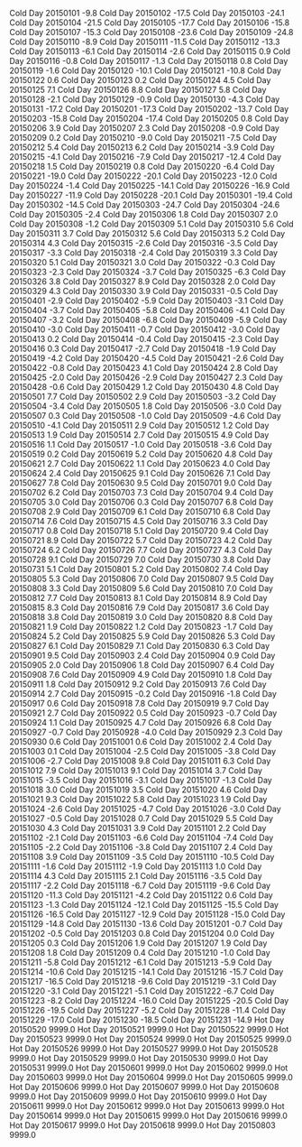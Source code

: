 Cold Day 20150101	-9.8
Cold Day 20150102	-17.5
Cold Day 20150103	-24.1
Cold Day 20150104	-21.5
Cold Day 20150105	-17.7
Cold Day 20150106	-15.8
Cold Day 20150107	-15.3
Cold Day 20150108	-23.6
Cold Day 20150109	-24.8
Cold Day 20150110	-8.9
Cold Day 20150111	-11.5
Cold Day 20150112	-13.3
Cold Day 20150113	-6.1
Cold Day 20150114	-2.6
Cold Day 20150115	0.9
Cold Day 20150116	-0.8
Cold Day 20150117	-1.3
Cold Day 20150118	0.8
Cold Day 20150119	-1.6
Cold Day 20150120	-10.1
Cold Day 20150121	-10.8
Cold Day 20150122	0.6
Cold Day 20150123	0.2
Cold Day 20150124	4.5
Cold Day 20150125	7.1
Cold Day 20150126	8.8
Cold Day 20150127	5.8
Cold Day 20150128	-2.1
Cold Day 20150129	-0.9
Cold Day 20150130	-4.3
Cold Day 20150131	-17.2
Cold Day 20150201	-17.3
Cold Day 20150202	-13.7
Cold Day 20150203	-15.8
Cold Day 20150204	-17.4
Cold Day 20150205	0.8
Cold Day 20150206	3.9
Cold Day 20150207	2.3
Cold Day 20150208	-0.9
Cold Day 20150209	0.2
Cold Day 20150210	-9.0
Cold Day 20150211	-7.5
Cold Day 20150212	5.4
Cold Day 20150213	6.2
Cold Day 20150214	-3.9
Cold Day 20150215	-4.1
Cold Day 20150216	-7.9
Cold Day 20150217	-12.4
Cold Day 20150218	1.5
Cold Day 20150219	0.8
Cold Day 20150220	-6.4
Cold Day 20150221	-19.0
Cold Day 20150222	-20.1
Cold Day 20150223	-12.0
Cold Day 20150224	-1.4
Cold Day 20150225	-14.1
Cold Day 20150226	-16.9
Cold Day 20150227	-11.9
Cold Day 20150228	-20.1
Cold Day 20150301	-19.4
Cold Day 20150302	-14.5
Cold Day 20150303	-24.7
Cold Day 20150304	-24.6
Cold Day 20150305	-2.4
Cold Day 20150306	1.8
Cold Day 20150307	2.0
Cold Day 20150308	-1.2
Cold Day 20150309	5.1
Cold Day 20150310	5.6
Cold Day 20150311	3.7
Cold Day 20150312	5.6
Cold Day 20150313	5.2
Cold Day 20150314	4.3
Cold Day 20150315	-2.6
Cold Day 20150316	-3.5
Cold Day 20150317	-3.3
Cold Day 20150318	-2.4
Cold Day 20150319	3.3
Cold Day 20150320	5.1
Cold Day 20150321	3.0
Cold Day 20150322	-0.3
Cold Day 20150323	-2.3
Cold Day 20150324	-3.7
Cold Day 20150325	-6.3
Cold Day 20150326	3.8
Cold Day 20150327	8.9
Cold Day 20150328	2.0
Cold Day 20150329	4.3
Cold Day 20150330	3.9
Cold Day 20150331	-0.5
Cold Day 20150401	-2.9
Cold Day 20150402	-5.9
Cold Day 20150403	-3.1
Cold Day 20150404	-3.7
Cold Day 20150405	-5.8
Cold Day 20150406	-4.1
Cold Day 20150407	-3.2
Cold Day 20150408	-6.8
Cold Day 20150409	-5.9
Cold Day 20150410	-3.0
Cold Day 20150411	-0.7
Cold Day 20150412	-3.0
Cold Day 20150413	0.2
Cold Day 20150414	-0.4
Cold Day 20150415	-2.3
Cold Day 20150416	0.3
Cold Day 20150417	-2.7
Cold Day 20150418	-1.9
Cold Day 20150419	-4.2
Cold Day 20150420	-4.5
Cold Day 20150421	-2.6
Cold Day 20150422	-0.8
Cold Day 20150423	4.1
Cold Day 20150424	2.8
Cold Day 20150425	-2.0
Cold Day 20150426	-2.9
Cold Day 20150427	2.3
Cold Day 20150428	-0.6
Cold Day 20150429	1.2
Cold Day 20150430	4.8
Cold Day 20150501	7.7
Cold Day 20150502	2.9
Cold Day 20150503	-3.2
Cold Day 20150504	-3.4
Cold Day 20150505	1.8
Cold Day 20150506	-3.0
Cold Day 20150507	0.3
Cold Day 20150508	-1.0
Cold Day 20150509	-4.6
Cold Day 20150510	-4.1
Cold Day 20150511	2.9
Cold Day 20150512	1.2
Cold Day 20150513	1.9
Cold Day 20150514	2.7
Cold Day 20150515	4.9
Cold Day 20150516	1.1
Cold Day 20150517	-1.0
Cold Day 20150518	-3.6
Cold Day 20150519	0.2
Cold Day 20150619	5.2
Cold Day 20150620	4.8
Cold Day 20150621	2.7
Cold Day 20150622	1.1
Cold Day 20150623	4.0
Cold Day 20150624	2.4
Cold Day 20150625	9.1
Cold Day 20150626	7.1
Cold Day 20150627	7.8
Cold Day 20150630	9.5
Cold Day 20150701	9.0
Cold Day 20150702	6.2
Cold Day 20150703	7.3
Cold Day 20150704	9.4
Cold Day 20150705	3.0
Cold Day 20150706	0.3
Cold Day 20150707	6.8
Cold Day 20150708	2.9
Cold Day 20150709	6.1
Cold Day 20150710	6.8
Cold Day 20150714	7.6
Cold Day 20150715	4.5
Cold Day 20150716	3.3
Cold Day 20150717	0.8
Cold Day 20150718	5.1
Cold Day 20150720	9.4
Cold Day 20150721	8.9
Cold Day 20150722	5.7
Cold Day 20150723	4.2
Cold Day 20150724	6.2
Cold Day 20150726	7.7
Cold Day 20150727	4.3
Cold Day 20150728	9.1
Cold Day 20150729	7.0
Cold Day 20150730	3.8
Cold Day 20150731	5.1
Cold Day 20150801	5.2
Cold Day 20150802	7.4
Cold Day 20150805	5.3
Cold Day 20150806	7.0
Cold Day 20150807	9.5
Cold Day 20150808	3.3
Cold Day 20150809	5.6
Cold Day 20150810	7.0
Cold Day 20150812	7.7
Cold Day 20150813	8.1
Cold Day 20150814	8.9
Cold Day 20150815	8.3
Cold Day 20150816	7.9
Cold Day 20150817	3.6
Cold Day 20150818	3.8
Cold Day 20150819	3.0
Cold Day 20150820	8.8
Cold Day 20150821	1.9
Cold Day 20150822	1.2
Cold Day 20150823	-1.7
Cold Day 20150824	5.2
Cold Day 20150825	5.9
Cold Day 20150826	5.3
Cold Day 20150827	6.1
Cold Day 20150829	7.1
Cold Day 20150830	6.3
Cold Day 20150901	9.5
Cold Day 20150903	2.4
Cold Day 20150904	0.9
Cold Day 20150905	2.0
Cold Day 20150906	1.8
Cold Day 20150907	6.4
Cold Day 20150908	7.6
Cold Day 20150909	4.9
Cold Day 20150910	1.8
Cold Day 20150911	1.8
Cold Day 20150912	9.2
Cold Day 20150913	7.6
Cold Day 20150914	2.7
Cold Day 20150915	-0.2
Cold Day 20150916	-1.8
Cold Day 20150917	0.6
Cold Day 20150918	7.8
Cold Day 20150919	9.7
Cold Day 20150921	2.7
Cold Day 20150922	0.5
Cold Day 20150923	-0.7
Cold Day 20150924	1.1
Cold Day 20150925	4.7
Cold Day 20150926	6.8
Cold Day 20150927	-0.7
Cold Day 20150928	-4.0
Cold Day 20150929	2.3
Cold Day 20150930	0.6
Cold Day 20151001	0.6
Cold Day 20151002	2.4
Cold Day 20151003	0.1
Cold Day 20151004	-2.5
Cold Day 20151005	-3.8
Cold Day 20151006	-2.7
Cold Day 20151008	9.8
Cold Day 20151011	6.3
Cold Day 20151012	7.9
Cold Day 20151013	9.1
Cold Day 20151014	3.7
Cold Day 20151015	-3.5
Cold Day 20151016	-3.1
Cold Day 20151017	-1.3
Cold Day 20151018	3.0
Cold Day 20151019	3.5
Cold Day 20151020	4.6
Cold Day 20151021	9.3
Cold Day 20151022	5.8
Cold Day 20151023	1.9
Cold Day 20151024	-2.6
Cold Day 20151025	-4.7
Cold Day 20151026	-3.0
Cold Day 20151027	-0.5
Cold Day 20151028	0.7
Cold Day 20151029	5.5
Cold Day 20151030	4.3
Cold Day 20151031	3.9
Cold Day 20151101	2.2
Cold Day 20151102	-2.1
Cold Day 20151103	-6.6
Cold Day 20151104	-7.4
Cold Day 20151105	-2.2
Cold Day 20151106	-3.8
Cold Day 20151107	2.4
Cold Day 20151108	3.9
Cold Day 20151109	-3.5
Cold Day 20151110	-10.5
Cold Day 20151111	-1.6
Cold Day 20151112	-1.9
Cold Day 20151113	1.0
Cold Day 20151114	4.3
Cold Day 20151115	2.1
Cold Day 20151116	-3.5
Cold Day 20151117	-2.2
Cold Day 20151118	-6.7
Cold Day 20151119	-9.6
Cold Day 20151120	-11.3
Cold Day 20151121	-4.2
Cold Day 20151122	0.6
Cold Day 20151123	-1.3
Cold Day 20151124	-12.1
Cold Day 20151125	-15.5
Cold Day 20151126	-16.5
Cold Day 20151127	-12.9
Cold Day 20151128	-15.0
Cold Day 20151129	-14.8
Cold Day 20151130	-13.6
Cold Day 20151201	-0.7
Cold Day 20151202	-0.5
Cold Day 20151203	0.8
Cold Day 20151204	0.0
Cold Day 20151205	0.3
Cold Day 20151206	1.9
Cold Day 20151207	1.9
Cold Day 20151208	1.8
Cold Day 20151209	0.4
Cold Day 20151210	-1.0
Cold Day 20151211	-5.8
Cold Day 20151212	-6.1
Cold Day 20151213	-5.9
Cold Day 20151214	-10.6
Cold Day 20151215	-14.1
Cold Day 20151216	-15.7
Cold Day 20151217	-16.5
Cold Day 20151218	-9.6
Cold Day 20151219	-3.1
Cold Day 20151220	-3.1
Cold Day 20151221	-5.1
Cold Day 20151222	-6.7
Cold Day 20151223	-8.2
Cold Day 20151224	-16.0
Cold Day 20151225	-20.5
Cold Day 20151226	-19.5
Cold Day 20151227	-5.2
Cold Day 20151228	-11.4
Cold Day 20151229	-17.0
Cold Day 20151230	-18.5
Cold Day 20151231	-14.9
Hot Day 20150520	9999.0
Hot Day 20150521	9999.0
Hot Day 20150522	9999.0
Hot Day 20150523	9999.0
Hot Day 20150524	9999.0
Hot Day 20150525	9999.0
Hot Day 20150526	9999.0
Hot Day 20150527	9999.0
Hot Day 20150528	9999.0
Hot Day 20150529	9999.0
Hot Day 20150530	9999.0
Hot Day 20150531	9999.0
Hot Day 20150601	9999.0
Hot Day 20150602	9999.0
Hot Day 20150603	9999.0
Hot Day 20150604	9999.0
Hot Day 20150605	9999.0
Hot Day 20150606	9999.0
Hot Day 20150607	9999.0
Hot Day 20150608	9999.0
Hot Day 20150609	9999.0
Hot Day 20150610	9999.0
Hot Day 20150611	9999.0
Hot Day 20150612	9999.0
Hot Day 20150613	9999.0
Hot Day 20150614	9999.0
Hot Day 20150615	9999.0
Hot Day 20150616	9999.0
Hot Day 20150617	9999.0
Hot Day 20150618	9999.0
Hot Day 20150803	9999.0